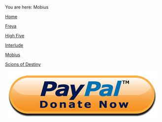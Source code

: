 You are here: Mobius

[Home](https://github.com/nightw0lv/VDSystem)

[Freya](https://github.com/nightw0lv/VDSystem/tree/master/Freya)

[High Five](https://github.com/nightw0lv/VDSystem/tree/master/HighFive)

[Interlude](https://github.com/nightw0lv/VDSystem/tree/master/Interlude)

[Mobius](https://github.com/nightw0lv/VDSystem/tree/master/Mobius)

[Scions of Destiny](https://github.com/nightw0lv/VDSystem/tree/master/Scions%20of%20Destiny)

<a href="https://paypal.me/top100" target="_blank">![Paypal](../images/donate.png)</a>